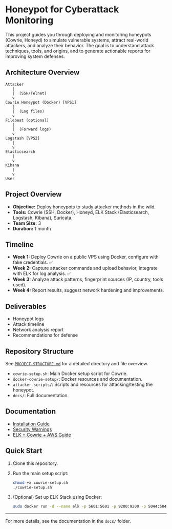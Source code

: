 # Honeypot for Cyberattack Monitoring

This project guides you through deploying and monitoring honeypots (Cowrie, Honeyd) to simulate vulnerable systems, attract real-world attackers, and analyze their behavior. The goal is to understand attack techniques, tools, and origins, and to generate actionable reports for improving system defenses.

## Architecture Overview

```plaintext
Attacker
   |
   |  (SSH/Telnet)
   v
Cowrie Honeypot (Docker) [VPS1]
   |
   |  (Log files)
   v
Filebeat (optional)
   |
   |  (Forward logs)
   v
Logstash [VPS2]
   |
   v
Elasticsearch
   |
   v
Kibana
   |
   v
User
```

## Project Overview

- **Objective:** Deploy honeypots to study attacker methods in the wild.
- **Tools:** Cowrie (SSH, Docker), Honeyd, ELK Stack (Elasticsearch, Logstash, Kibana), Suricata.
- **Team Size:** 3
- **Duration:** 1 month

## Timeline

- **Week 1:** Deploy Cowrie on a public VPS using Docker, configure with fake credentials. ✅
- **Week 2:** Capture attacker commands and upload behavior, integrate with ELK for log analysis. ✅
- **Week 3:** Analyze attack patterns, fingerprint sources (IP, country, tools used).
- **Week 4:** Report results, suggest network hardening and improvements.

## Deliverables

- Honeypot logs
- Attack timeline
- Network analysis report
- Recommendations for defense

## Repository Structure

See [`PROJECT-STRUCTURE.md`](PROJECT-STRUCTURE.md) for a detailed directory and file overview.

- `cowrie-setup.sh`: Main Docker setup script for Cowrie.
- `docker-cowrie-setup/`: Docker resources and documentation.
- `attacker-scripts/`: Scripts and resources for attacking/testing the honeypot.
- `docs/`: Full documentation.

## Documentation

- [Installation Guide](docs/installation-guide.md)
- [Security Warnings](docs/security-warnings.md)
- [ELK + Cowrie + AWS Guide](elk-setup/elk-cowrie-aws-guia.md)

## Quick Start

1. Clone this repository.
2. Run the main setup script:

   ```bash
   chmod +x cowrie-setup.sh
   ./cowrie-setup.sh
   ```

3. (Optional) Set up ELK Stack using Docker:

   ```bash
   sudo docker run -d --name elk -p 5601:5601 -p 9200:9200 -p 5044:5044 sebp/elk:latest
   ```

---

For more details, see the documentation in the `docs/` folder.
